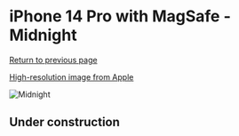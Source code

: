 # iPhone 14 Pro with MagSafe - Midnight

[Return to previous page](/iphone_14)

[High-resolution image from Apple](https://store.storeimages.cdn-apple.com/8756/as-images.apple.com/is/MPPG3?wid=4500&hei=4500&fmt=png)

<div style="width: 500px"><img src="/almost_uncompressed/MPPG3.webp" alt="Midnight"></div>

## Under construction
